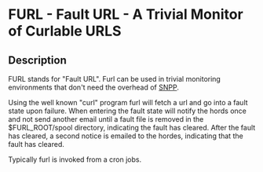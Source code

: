 #  FURL - Fault URL - A Trivial Monitor of Curlable URLS

##  Description

FURL stands for "Fault URL".  Furl can be used in trivial monitoring
environments that don't need the overhead of
[SNPP](http://en.wikipedia.org/wiki/Simple_Network_Management_Protocol).

Using the well known "curl" program
furl will fetch a url and go into a fault state upon failure.
When entering the fault state will notify the hords once and not
send another email until a fault file is removed in the
$FURL_ROOT/spool directory, indicating the fault has cleared.
After the fault has cleared, a second notice is emailed to the hordes,
indicating that the fault has cleared.

Typically furl is invoked from a cron jobs.
